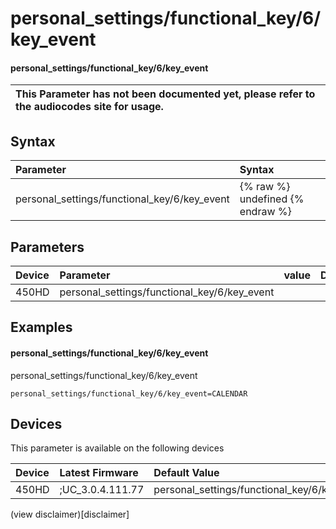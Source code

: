 ﻿---
description: personal_settings/functional_key/6/key_event
search:
    keywords: ['personal_settings','functional_key','6','key_event']
---

# personal_settings/functional_key/6/key_event

#### personal_settings/functional_key/6/key_event


| This Parameter has not been documented yet, please refer to the audiocodes site for usage.  |
| :--- |

## Syntax
| Parameter | Syntax |
| :--- | :--- |
|personal_settings/functional_key/6/key_event | {% raw %} undefined {% endraw %} |

## Parameters
|Device|Parameter|value|Description|
|:---|:---|:---|:---|
| 450HD | personal_settings/functional_key/6/key_event |  |  |

## Examples
#### personal_settings/functional_key/6/key_event

personal_settings/functional_key/6/key_event

```
personal_settings/functional_key/6/key_event=CALENDAR
```

## Devices
This parameter is available on the following devices

| Device | Latest Firmware | Default Value |
|:---|:---|:---|
| 450HD | ;UC_3.0.4.111.77 | personal_settings/functional_key/6/key_event=CALENDAR 

(view disclaimer)[disclaimer]
